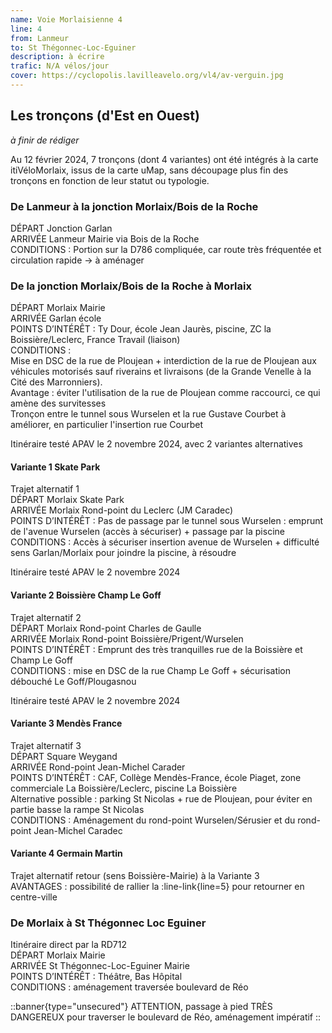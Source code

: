 ```yaml
---
name: Voie Morlaisienne 4
line: 4
from: Lanmeur
to: St Thégonnec-Loc-Eguiner
description: à écrire
trafic: N/A vélos/jour
cover: https://cyclopolis.lavilleavelo.org/vl4/av-verguin.jpg
---
```


## Les tronçons (d'Est en Ouest)

*à finir de rédiger*

Au 12 février 2024, 7 tronçons (dont 4 variantes) ont été intégrés à la carte itiVéloMorlaix, issus de la carte uMap, sans découpage plus fin des tronçons en fonction de leur statut ou typologie.

### De Lanmeur à la jonction Morlaix/Bois de la Roche

DÉPART Jonction Garlan\
ARRIVÉE Lanmeur Mairie via Bois de la Roche\
CONDITIONS : Portion sur la D786 compliquée, car route très fréquentée et circulation rapide -> à aménager


### De la jonction Morlaix/Bois de la Roche à Morlaix

DÉPART Morlaix Mairie\
ARRIVÉE Garlan école\
POINTS D’INTÉRÊT : Ty Dour, école Jean Jaurès, piscine, ZC la Boissière/Leclerc, France Travail (liaison)\
CONDITIONS :\
Mise en DSC de la rue de Ploujean + interdiction de la rue de Ploujean aux véhicules motorisés sauf riverains et livraisons (de la Grande Venelle à la Cité des Marronniers).\
Avantage : éviter l'utilisation de la rue de Ploujean comme raccourci, ce qui amène des survitesses\
Tronçon entre le tunnel sous Wurselen et la rue Gustave Courbet à améliorer, en particulier l'insertion rue Courbet

Itinéraire testé APAV le 2 novembre 2024, avec 2 variantes alternatives

#### Variante 1 Skate Park

Trajet alternatif 1\
DÉPART Morlaix Skate Park\
ARRIVÉE Morlaix Rond-point du Leclerc (JM Caradec)\
POINTS D’INTÉRÊT : Pas de passage par le tunnel sous Wurselen : emprunt de l'avenue Wurselen (accès à sécuriser) + passage par la piscine\
CONDITIONS : Accès à sécuriser insertion avenue de Wurselen + difficulté sens Garlan/Morlaix pour joindre la piscine, à résoudre

Itinéraire testé APAV le 2 novembre 2024

#### Variante 2 Boissière Champ Le Goff

Trajet alternatif 2\
DÉPART Morlaix Rond-point Charles de Gaulle\
ARRIVÉE Morlaix Rond-point Boissière/Prigent/Wurselen\
POINTS D’INTÉRÊT : Emprunt des très tranquilles rue de la Boissière et Champ Le Goff\
CONDITIONS : mise en DSC de la rue Champ Le Goff + sécurisation débouché Le Goff/Plougasnou

Itinéraire testé APAV le 2 novembre 2024

#### Variante 3 Mendès France

Trajet alternatif 3\
DÉPART Square Weygand\
ARRIVÉE Rond-point Jean-Michel Carader\
POINTS D’INTÉRÊT : CAF, Collège Mendès-France, école Piaget, zone commerciale La Boissière/Leclerc, piscine La Boissière\
Alternative possible : parking St Nicolas + rue de Ploujean, pour éviter en partie basse la rampe St Nicolas\
CONDITIONS : Aménagement du rond-point Wurselen/Sérusier et du rond-point Jean-Michel Caradec

#### Variante 4 Germain Martin

Trajet alternatif retour (sens Boissière-Mairie) à la Variante 3\
AVANTAGES : possibilité de rallier la :line-link{line=5} pour retourner en centre-ville


### De Morlaix à St Thégonnec Loc Eguiner

Itinéraire direct par la RD712\
DÉPART Morlaix Mairie\
ARRIVÉE St Thégonnec-Loc-Eguiner Mairie\
POINTS D’INTÉRÊT : Théâtre, Bas Hôpital\
CONDITIONS : aménagement traversée boulevard de Réo

::banner{type="unsecured"}
ATTENTION, passage à pied TRÈS DANGEREUX pour traverser le boulevard de Réo, aménagement impératif
::
